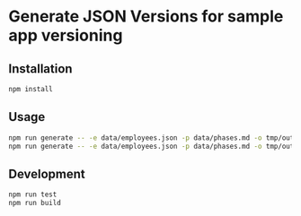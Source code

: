 # Generate JSON Versions for sample app versioning

## Installation

```bash
npm install
```

## Usage

```bash
npm run generate -- -e data/employees.json -p data/phases.md -o tmp/output
npm run generate -- -e data/employees.json -p data/phases.md -o tmp/output --verbose
```

## Development

```bash
npm run test
npm run build
```
